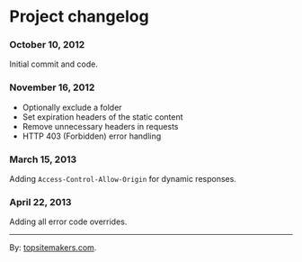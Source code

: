 # Project changelog

### October 10, 2012

Initial commit and code.

### November 16, 2012

- Optionally exclude a folder  
- Set expiration headers of the static content  
- Remove unnecessary headers in requests
- HTTP 403 (Forbidden) error handling

### March 15, 2013

Adding `Access-Control-Allow-Origin` for dynamic responses.

### April 22, 2013

Adding all error code overrides.

<hr>

By: [topsitemakers.com](http://www.topsitemakers.com).
